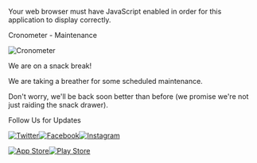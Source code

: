 Your web browser must have JavaScript enabled in order for this application to display correctly.

 Cronometer - Maintenance             

![Cronometer](https://cdn1.cronometer.com/brand2/Cronometer_MainLogo_Full_Mandarin.svg)

We are on a snack break!

We are taking a breather for some scheduled maintenance.

Don't worry, we'll be back soon better than before (we promise we're not just raiding the snack drawer).

Follow Us for Updates

 [![Twitter](https://cdn1.cronometer.com/brand/svg/x-icon-snow-white.svg)](https://twitter.com/cronometer)[![Facebook](https://cdn1.cronometer.com/webflow/facebook-icon-snow-white.svg)](https://www.facebook.com/cronometer)[![Instagram](https://cdn1.cronometer.com/webflow/instragm-icon-snow-white.svg)](https://www.instagram.com/cronometer_official/?hl=en)

 [![App Store](https://cdn1.cronometer.com/webflow/ios-icon.svg)](https://apps.apple.com/ca/app/cronometer-nutrition-tracker/id1145935738)[![Play Store](https://cdn1.cronometer.com/webflow/android-icon.svg)](https://play.google.com/store/apps/details?id=com.cronometer.android.gold&hl=en_CA)